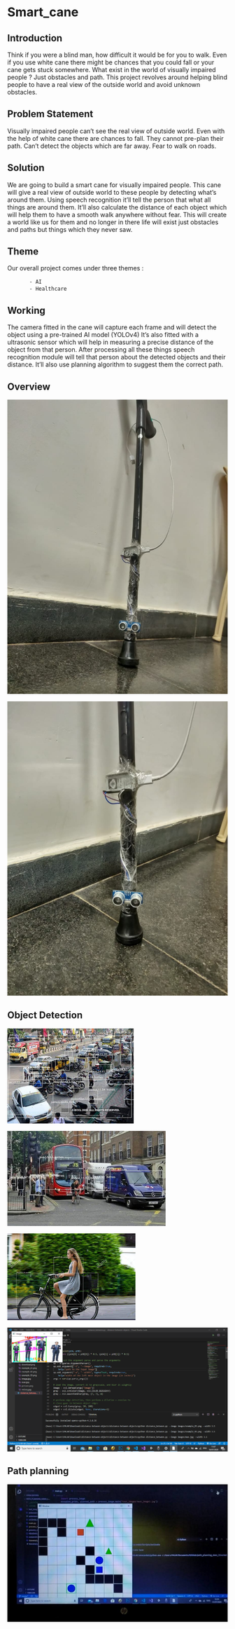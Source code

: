 # Smart_cane

## Introduction

Think if you were a blind man, how difficult it would be for you to walk. Even if you use white cane there might be chances that you could fall or your cane gets stuck somewhere.
What exist in the world of visually impaired people ? Just obstacles and path.
This project revolves around helping blind people to have a real view of the outside world and avoid unknown obstacles.

## Problem Statement

Visually impaired people can’t see the real view of outside world.
Even with the help of white cane there are chances to fall.
They cannot pre-plan their path.
Can’t detect the objects which are far away.
Fear to walk on roads.

## Solution

We are going to build a smart cane for visually impaired people.
This cane will give a real view of outside world to these people by detecting what’s around them.
Using speech recognition it’ll tell the person that what all things are around them.
It’ll also calculate the distance of each object which will help them to have a smooth walk anywhere without fear.
This will create a world like us for them and no longer in there life will exist just obstacles and paths but things which they never saw.

## Theme 

Our overall project comes under three themes :

           - AI
           - Healthcare                  

## Working 

The camera fitted in the cane will capture each frame and will detect the object using a pre-trained AI model (YOLOv4)
It’s also fitted with a ultrasonic sensor which will help in measuring a precise distance of the object from that person.
After processing all these things speech recognition module will tell that person about the detected objects and their distance.
It’ll also use planning algorithm to suggest them the correct path.

## Overview

![](Images/1.jpg)

![](Images/2.jpg)

## Object Detection

![](Images/D1.jpg)

![](Images/D3.jpg)

![](Images/D4.jpg)

![](Images/D5.png)

## Path planning 

![](Images/pathplanning.jpg)
